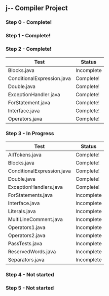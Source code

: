 ## j-- Compiler Project

### Step 0 - Complete!

### Step 1 - Complete!

### Step 2 - Complete!

 Test | Status 
------|------
 Blocks.java 				| Incomplete
 ConditionalExpression.java 	| Complete! 
 Double.java 				| Complete! 
 ExceptionHandler.java 	| Complete!
 ForStatement.java 		| Complete!
 Interface.java 			| Complete! 
 Operators.java 			| Complete!
 
### Step 3 - In Progress
 Test | Status 
------|------
 AllTokens.java 				| Complete!
 Blocks.java 	| Complete!
 ConditionalExpression.java 				| Complete!
 Double.java 	| Complete!
 ExceptionHandlers.java 		| Complete!
 ForStatements.java 			| Incomplete 
 Interface.java 			| Incomplete
 Literals.java 				| Incomplete 
 MultiLineComment.java 	| Incomplete 
 Operators1.java 				| Incomplete 
 Operators2.java 	| Incomplete
 PassTests.java 		| Incomplete
 ReservedWords.java 			| Incomplete 
 Separators.java 			| Incomplete

### Step 4 - Not started

### Step 5 - Not started